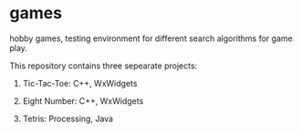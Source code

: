 # games
hobby games, testing environment for different search algorithms for game play. 

This repository contains three sepearate projects:

1) Tic-Tac-Toe: C++, WxWidgets

2) Eight Number: C++, WxWidgets

3) Tetris: Processing, Java
